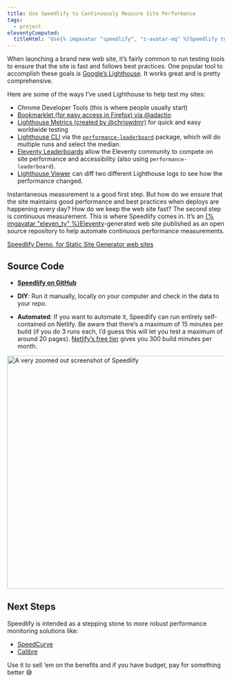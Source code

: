 ```yaml
---
title: Use Speedlify to Continuously Measure Site Performance
tags:
  - project
eleventyComputed:
  titleHtml: 'Use{% imgavatar "speedlify", "z-avatar-eq" %}Speedlify to Continuously Measure Site Performance'
---
```

When launching a brand new web site, it’s fairly common to run testing tools to ensure that the site is fast and follows best practices. One popular tool to accomplish these goals is [Google’s Lighthouse](https://developers.google.com/web/tools/lighthouse). It works great and is pretty comprehensive.

Here are some of the ways I’ve used Lighthouse to help test my sites:

* Chrome Developer Tools (this is where people usually start)
* [Bookmarklet (for easy access in Firefox) via @adactio](https://adactio.com/journal/16523)
* [Lighthouse Metrics (created by @chriswdmr)](https://lighthouse-metrics.com/) for quick and easy worldwide testing
* [Lighthouse CLI](https://www.npmjs.com/package/lighthouse#using-the-node-cli) via the [`performance-leaderboard`](https://github.com/zachleat/performance-leaderboard) package, which will do multiple runs and select the median.
* [Eleventy Leaderboards](https://www.11ty.dev/leaderboard/) allow the Eleventy community to compete on site performance and accessibility (also using `performance-leaderboard`).
* [Lighthouse Viewer](https://googlechrome.github.io/lighthouse-ci/viewer/) can diff two different Lighthouse logs to see how the performance changed.

Instantaneous measurement is a good first step. But how do we ensure that the site maintains good performance and best practices when deploys are happening every day? How do we keep the web site fast? The second step is continuous measurement. This is where Speedlify comes in. It’s an [{% imgavatar "eleven_ty" %}Eleventy](https://www.11ty.dev/)-generated web site published as an open source repository to help automate continuous performance measurements.

<div class="primarylink"><a href="https://www.speedlify.dev/ssg/">Speedlify Demo, for Static Site Generator web sites</a></div>

## Source Code

* **[Speedlify on GitHub](http://github.com/zachleat/speedlify)**

* **DIY**: Run it manually, locally on your computer and check in the data to your repo.
* **Automated**: If you want to automate it, Speedlify can run entirely self-contained on Netlify. Be aware that there’s a maximum of 15 minutes per build (if you do 3 runs each, I’d guess this will let you test a maximum of around 20 pages). [Netlify’s free tier](https://www.netlify.com/pricing/) gives you 300 build minutes per month.

<div class="fullwidth"><a href="https://www.speedlify.dev/ssg/"><img src="/web/img/posts/speedlify/screenshot-1x.png" srcset="/web/img/posts/speedlify/screenshot-1x.png 600w, /web/img/posts/speedlify/screenshot-2x.png 1400w" sizes="(min-width: 60em) calc(100vw - 14rem), 100vw" alt="A very zoomed out screenshot of Speedlify" width="600" height="540"></a></div>

## Next Steps

Speedlify is intended as a stepping stone to more robust performance monitoring solutions like:

* [SpeedCurve](https://speedcurve.com/)
* [Calibre](https://calibreapp.com/)

Use it to sell ’em on the benefits and if you have budget, pay for something better 😅

